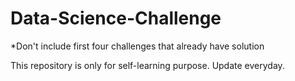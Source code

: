 # Data-Science-Challenge
*Don't include first four challenges that already have solution

This repository is only for self-learning purpose. Update everyday.
